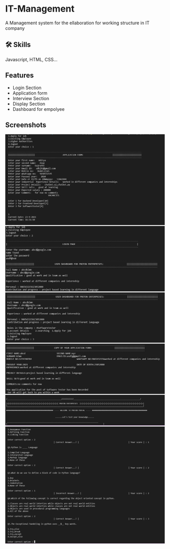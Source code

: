 
# IT-Management 

A Management system for the ellaboration for working structure in IT company


## 🛠 Skills
Javascript, HTML, CSS...

  
## Features

- Login Section
- Application form
- Interview Section
- Display Section
- Dashboard for empolyee

  
## Screenshots

<img src="image/appli.png">
<img src="image/Login.png">
<img src="image/dash.png">
<img src="image/copyofappli.png">
<img src="image/logo.png">
<img src="image/interview.png">
  

